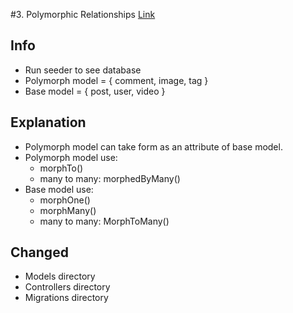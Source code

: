 #3. Polymorphic Relationships
[Link](https://www.youtube.com/watch?v=C7T1689IvPQ&list=PLpzy7FIRqpGD5pN3-Y66YDtxJCYuGumFO&index=3)

## Info
* Run seeder to see database
* Polymorph model = { comment, image, tag }
* Base model = { post, user, video }

## Explanation
* Polymorph model can take form as an attribute of base model.
* Polymorph model use:
    * morphTo()
    * many to many: morphedByMany()
* Base model use:
    * morphOne()
    * morphMany()
    * many to many: MorphToMany()

## Changed
* Models directory
* Controllers directory
* Migrations directory
